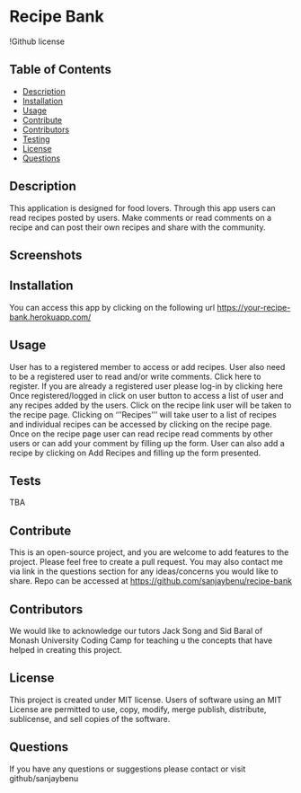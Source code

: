 # Recipe Bank
!Github license
## Table of Contents
* [Description](#description)
* [Installation](#installation)
* [Usage](#usage)
* [Contribute](#contribute)
* [Contributors](#contributors)
* [Testing](#tests)
* [License](#license)
* [Questions](#questions)
## Description
This application is designed for food lovers.
Through this app users can read recipes posted by users. Make comments or read comments on a recipe and can post their own recipes and share with the community.
## Screenshots



## Installation
You can access this app by clicking on the following url
https://your-recipe-bank.herokuapp.com/
## Usage
User has to a registered member to access or add recipes. User also need to be a registered user to read and/or write comments.
Click here to register.
If you are already a registered user please log-in by clicking here
Once registered/logged in click on user button to access a list of user and any recipes added by the users.
Click on the recipe link user will be taken to the recipe page.
Clicking on ‘’’Recipes’’’ will take user to a list of recipes and individual recipes can be accessed by clicking on the recipe page.
Once on the recipe page user can read recipe read comments by other users or can add your comment by filling up the form.
User can also add a recipe by clicking on Add Recipes and filling up the form presented.
## Tests
TBA
## Contribute
This is an open-source project, and you are welcome to add features to the project. Please feel free to create a pull request. You may also contact me via link in the questions section for any ideas/concerns you would like to share.
Repo can be accessed at
https://github.com/sanjaybenu/recipe-bank
## Contributors
We would like to acknowledge our tutors Jack Song and Sid Baral of Monash University Coding Camp for teaching u the concepts that have helped in creating this project.
## License
This project is created under MIT license.
Users of software using an MIT License are permitted to use, copy, modify, merge publish, distribute, sublicense, and sell copies of the software.
## Questions
If you have any questions or suggestions please contact or visit github/sanjaybenu
